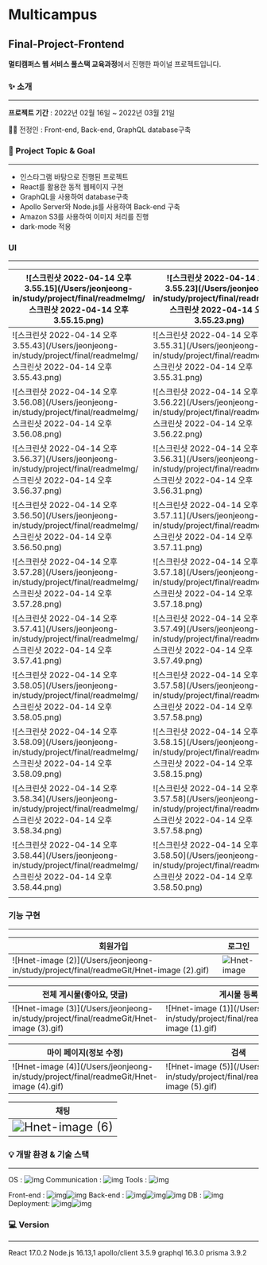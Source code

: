 # Multicampus

## Final-Project-Frontend

**멀티캠퍼스 웹 서비스 풀스택 교육과정**에서 진행한 파이널 프로젝트입니다.



### ✨ 소개

---

**프로젝트 기간** : 2022년 02월 16일 ~ 2022년 03월 21일

👩‍💻 전정인 : Front-end, Back-end, GraphQL database구축



### 🎯 Project Topic & Goal

---

- 인스타그램 바탕으로 진행된 프로젝트
- React를 활용한 동적 웹페이지 구현
- GraphQL을 사용하여 database구축
- Apollo Server와 Node.js를 사용하여  Back-end 구축
- Amazon S3를 사용하여 이미지 처리를 진행
- dark-mode 적용



### UI

---

| ![스크린샷 2022-04-14 오후 3.55.15](/Users/jeonjeong-in/study/project/final/readmeImg/스크린샷 2022-04-14 오후 3.55.15.png) | ![스크린샷 2022-04-14 오후 3.55.23](/Users/jeonjeong-in/study/project/final/readmeImg/스크린샷 2022-04-14 오후 3.55.23.png) |
| ------------------------------------------------------------ | ------------------------------------------------------------ |
| ![스크린샷 2022-04-14 오후 3.55.43](/Users/jeonjeong-in/study/project/final/readmeImg/스크린샷 2022-04-14 오후 3.55.43.png) | ![스크린샷 2022-04-14 오후 3.55.31](/Users/jeonjeong-in/study/project/final/readmeImg/스크린샷 2022-04-14 오후 3.55.31.png) |
| ![스크린샷 2022-04-14 오후 3.56.08](/Users/jeonjeong-in/study/project/final/readmeImg/스크린샷 2022-04-14 오후 3.56.08.png) | ![스크린샷 2022-04-14 오후 3.56.22](/Users/jeonjeong-in/study/project/final/readmeImg/스크린샷 2022-04-14 오후 3.56.22.png) |
| ![스크린샷 2022-04-14 오후 3.56.37](/Users/jeonjeong-in/study/project/final/readmeImg/스크린샷 2022-04-14 오후 3.56.37.png) | ![스크린샷 2022-04-14 오후 3.56.31](/Users/jeonjeong-in/study/project/final/readmeImg/스크린샷 2022-04-14 오후 3.56.31.png) |
| ![스크린샷 2022-04-14 오후 3.56.50](/Users/jeonjeong-in/study/project/final/readmeImg/스크린샷 2022-04-14 오후 3.56.50.png) | ![스크린샷 2022-04-14 오후 3.57.11](/Users/jeonjeong-in/study/project/final/readmeImg/스크린샷 2022-04-14 오후 3.57.11.png) |
| ![스크린샷 2022-04-14 오후 3.57.28](/Users/jeonjeong-in/study/project/final/readmeImg/스크린샷 2022-04-14 오후 3.57.28.png) | ![스크린샷 2022-04-14 오후 3.57.18](/Users/jeonjeong-in/study/project/final/readmeImg/스크린샷 2022-04-14 오후 3.57.18.png) |
| ![스크린샷 2022-04-14 오후 3.57.41](/Users/jeonjeong-in/study/project/final/readmeImg/스크린샷 2022-04-14 오후 3.57.41.png) | ![스크린샷 2022-04-14 오후 3.57.49](/Users/jeonjeong-in/study/project/final/readmeImg/스크린샷 2022-04-14 오후 3.57.49.png) |
| ![스크린샷 2022-04-14 오후 3.58.05](/Users/jeonjeong-in/study/project/final/readmeImg/스크린샷 2022-04-14 오후 3.58.05.png) | ![스크린샷 2022-04-14 오후 3.57.58](/Users/jeonjeong-in/study/project/final/readmeImg/스크린샷 2022-04-14 오후 3.57.58.png) |
| ![스크린샷 2022-04-14 오후 3.58.09](/Users/jeonjeong-in/study/project/final/readmeImg/스크린샷 2022-04-14 오후 3.58.09.png) | ![스크린샷 2022-04-14 오후 3.58.15](/Users/jeonjeong-in/study/project/final/readmeImg/스크린샷 2022-04-14 오후 3.58.15.png) |
| ![스크린샷 2022-04-14 오후 3.58.34](/Users/jeonjeong-in/study/project/final/readmeImg/스크린샷 2022-04-14 오후 3.58.34.png) | ![스크린샷 2022-04-14 오후 3.57.58](/Users/jeonjeong-in/study/project/final/readmeImg/스크린샷 2022-04-14 오후 3.57.58.png) |
| ![스크린샷 2022-04-14 오후 3.58.44](/Users/jeonjeong-in/study/project/final/readmeImg/스크린샷 2022-04-14 오후 3.58.44.png) | ![스크린샷 2022-04-14 오후 3.58.50](/Users/jeonjeong-in/study/project/final/readmeImg/스크린샷 2022-04-14 오후 3.58.50.png) |
|                                                              |                                                              |



### 기능 구현

----

| 회원가입                                                     | 로그인                                                       |
| ------------------------------------------------------------ | ------------------------------------------------------------ |
| ![Hnet-image (2)](/Users/jeonjeong-in/study/project/final/readmeGit/Hnet-image (2).gif) | ![Hnet-image](/Users/jeonjeong-in/study/project/final/readmeGit/Hnet-image.gif) |

| 전체 게시물(좋아요, 댓글)                                    | 게시물 등록                                                  |
| ------------------------------------------------------------ | ------------------------------------------------------------ |
| ![Hnet-image (3)](/Users/jeonjeong-in/study/project/final/readmeGit/Hnet-image (3).gif) | ![Hnet-image (1)](/Users/jeonjeong-in/study/project/final/readmeGit/Hnet-image (1).gif) |

| 마이 페이지(정보 수정)                                       | 검색                                                         |
| ------------------------------------------------------------ | ------------------------------------------------------------ |
| ![Hnet-image (4)](/Users/jeonjeong-in/study/project/final/readmeGit/Hnet-image (4).gif) | ![Hnet-image (5)](/Users/jeonjeong-in/study/project/final/readmeGit/Hnet-image (5).gif) |

| 채팅                                                         |
| ------------------------------------------------------------ |
| <img src="/Users/jeonjeong-in/study/project/final/readmeGit/Hnet-image (6).gif" alt="Hnet-image (6)" style="zoom:150%;" /> |



### 💡 개발 환경 & 기술 스택

---

OS : ![img](https://img.shields.io/badge/macOS-fefefe?style=flat&logo=macOS&logoColor=3776AB)
Communication : ![img](https://img.shields.io/badge/Zoom-fefefe?style=flat&logo=Zoom&logoColor=2D8CFF)
Tools : ![img](https://img.shields.io/badge/Visual%20Studio%20Code-fefefe?style=flat&logo=Visual%20Studio%20Code&logoColor=007ACC)

Front-end : ![img](https://img.shields.io/badge/React-fefefe?style=flat&logo=React&logoColor=61DAFB)![img](https://img.shields.io/badge/JavaScript-fefefe?style=flat&logo=JavaScript&logoColor=F7DF1E)
Back-end : ![img](https://img.shields.io/badge/Node.js-fefefe?style=flat&logo=Node.js&logoColor=339933)![img](https://img.shields.io/badge/Apollo-fefefe?style=flat&logo=Apollo%20GraphQL&logoColor=311C87)![img](https://img.shields.io/badge/Prisma-fefefe?style=flat&logo=Prisma&logoColor=2D3748)
DB : ![img](https://img.shields.io/badge/GraphQL-fefefe?style=flat&logo=GraphQL&logoColor=E10098)
Deployment: ![img](https://img.shields.io/badge/Amazon%20AWS-fefefe?style=flat&logo=Amazon%20AWS&logoColor=232F3E)![img](https://img.shields.io/badge/Amazon%20S3-fefefe?style=flat&logo=Amazon%20S3&logoColor=569A31)



### 💻 Version

---

React 17.0.2
Node.js 16.13,1
apollo/client 3.5.9
graphql 16.3.0
prisma 3.9.2